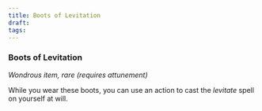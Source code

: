 ```yaml
---
title: Boots of Levitation
draft: 
tags:
---
```


### Boots of Levitation

*Wondrous item, rare (requires attunement)*

While you wear these boots, you can use an action to cast the *levitate* spell on yourself at will.